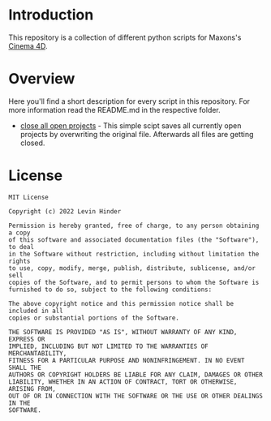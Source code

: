 # Introduction

This repository is a collection of different python scripts for Maxons's [Cinema 4D](https://www.maxon.net/en/cinema-4d).




# Overview
Here you'll find a short description for every script in this repository. For more information read the README.md in the respective folder.
 - [close all open projects](https://github.com/LevinHinder/Cinema-4D-Scripts/blob/main/close%20all%20open%20projects/README.md) - This simple scipt saves all currently open projects by overwriting the original file. Afterwards all files are getting closed.



# License

    MIT License

    Copyright (c) 2022 Levin Hinder

    Permission is hereby granted, free of charge, to any person obtaining a copy
    of this software and associated documentation files (the "Software"), to deal
    in the Software without restriction, including without limitation the rights
    to use, copy, modify, merge, publish, distribute, sublicense, and/or sell
    copies of the Software, and to permit persons to whom the Software is
    furnished to do so, subject to the following conditions:

    The above copyright notice and this permission notice shall be included in all
    copies or substantial portions of the Software.

    THE SOFTWARE IS PROVIDED "AS IS", WITHOUT WARRANTY OF ANY KIND, EXPRESS OR
    IMPLIED, INCLUDING BUT NOT LIMITED TO THE WARRANTIES OF MERCHANTABILITY,
    FITNESS FOR A PARTICULAR PURPOSE AND NONINFRINGEMENT. IN NO EVENT SHALL THE
    AUTHORS OR COPYRIGHT HOLDERS BE LIABLE FOR ANY CLAIM, DAMAGES OR OTHER
    LIABILITY, WHETHER IN AN ACTION OF CONTRACT, TORT OR OTHERWISE, ARISING FROM,
    OUT OF OR IN CONNECTION WITH THE SOFTWARE OR THE USE OR OTHER DEALINGS IN THE
    SOFTWARE.

